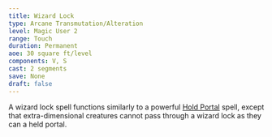 ```yaml
---
title: Wizard Lock
type: Arcane Transmutation/Alteration
level: Magic User 2
range: Touch
duration: Permanent
aoe: 30 square ft/level
components: V, S
cast: 2 segments
save: None
draft: false
---
```


A wizard lock spell functions similarly to a powerful [Hold Portal](/srd/spells/magic-user/hold-portal) spell, except that extra-dimensional creatures cannot pass through a wizard lock as they can a held portal.
